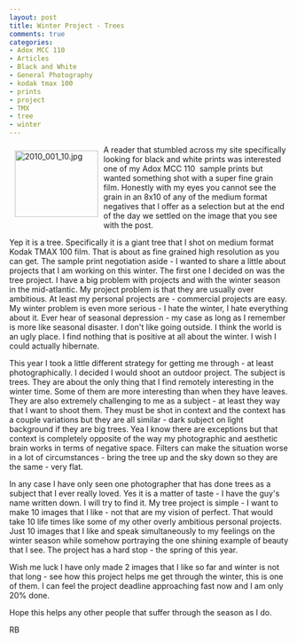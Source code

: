 ```yaml
---
layout: post
title: Winter Project - Trees
comments: true
categories:
- Adox MCC 110
- Articles
- Black and White
- General Photography
- kodak tmax 100
- prints
- project
- TMX
- tree
- winter
---
```

<a rel="lightbox" href="/wp-content/uploads/2010/01/2010_001_10.jpg"><img title="2010_001_10.jpg" src="/wp-content/uploads/2010/01/.thumbs/.2010_001_10.jpg" border="0" alt="2010_001_10.jpg" hspace="10" vspace="10" width="150" height="120" align="left" /></a>A reader that stumbled across my site specifically looking for black and white prints was interested one of my Adox MCC 110  sample prints but wanted something shot with a super fine grain film. Honestly with my eyes you cannot see the grain in an 8x10 of any of the medium format negatives that I offer as a selection but at the end of the day we settled on the image that you see with the post.

Yep it is a tree. Specifically it is a giant tree that I shot on medium format Kodak TMAX 100 film. That is about as fine grained high resolution as you can get. The sample print negotiation aside - I wanted to share a little about projects that I am working on this winter. The first one I decided on was the tree project. I have a big problem with projects and with the winter season in the mid-atlantic. My project problem is that they are usually over ambitious. At least my personal projects are - commercial projects are easy. My winter problem is even more serious - I hate the winter, I hate everything about it. Ever hear of seasonal depression - my case as long as I remember is more like seasonal disaster. I don't like going outside. I think the world is an ugly place. I find nothing that is positive at all about the winter. I wish I could actually hibernate.

This year I took a little different strategy for getting me through - at least photographically. I decided I would shoot an outdoor project. The subject is trees. They are about the only thing that I find remotely interesting in the winter time. Some of them are more interesting than when they have leaves. They are also extremely challenging to me as a subject - at least they way that I want to shoot them. They must be shot in context and the context has a couple variations but they are all similar - dark subject on light background if they are big trees. Yea I know there are exceptions but that context is completely opposite of the way my photographic and aesthetic brain works in terms of negative space. Filters can make the situation worse in a lot of circumstances - bring the tree up and the sky down so they are the same - very flat.

In any case I have only seen one photographer that has done trees as a subject that I ever really loved. Yes it is a matter of taste - I have the guy's name written down. I will try to find it. My tree project is simple - I want to make 10 images that I like - not that are my vision of perfect. That would take 10 life times like some of my other overly ambitious personal projects. Just 10 images that I like and speak simultaneously to my feelings on the winter season while somehow portraying the one shining example of beauty that I see. The project has a hard stop - the spring of this year.

Wish me luck I have only made 2 images that I like so far and winter is not that long - see how this project helps me get through the winter, this is one of them. I can feel the project deadline approaching fast now and I am only 20% done.

Hope this helps any other people that suffer through the season as I do.

RB